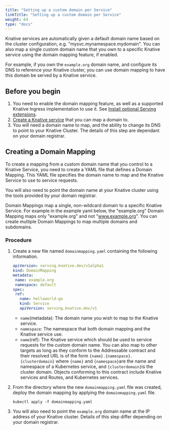```yaml
---
title: "Setting up a custom domain per Service"
linkTitle: "Setting up a custom domain per Service"
weight: 64
type: "docs"
---
```


Knative services are automatically given a default domain name based on the
cluster configuration, e.g. "mysvc.mynamespace.mydomain". You can also map a
single custom domain name that you own to a specific Knative service using the
domain mapping feature, if enabled.

For example, if you own the `example.org` domain name, and configure its DNS
to reference your Knative cluster, you can use domain mapping to
have this domain be served by a Knative service.

## Before you begin

1. You need to enable the domain mapping feature, as well as a supported Knative
   Ingress implementation to use it. See [Install optional Serving extensions](../install/install-extensions.md#install-optional-serving-extensions).
1. [Create a Knative service](../serving/services/creating-services) that you can map a domain to.
1. You will need a domain name to map, and the ability to change its DNS to
   point to your Knative Cluster. The details of this step are dependant on
   your domain registrar.

## Creating a Domain Mapping

To create a mapping from a custom domain name that you control to a Knative
Service, you need to create a YAML file that defines a Domain Mapping. This
YAML file specifies the domain name to map and the Knative Service to use to
service requests.

You will also need to point the domain name at your Knative cluster using the
tools provided by your domain registrar.

Domain Mappings map a single, non-wildcard domain to a specific Knative
Service. For example in the example yaml below, the "example.org" Domain
Mapping maps only "example.org" and not "www.example.org". You can create
multiple Domain Mappings to map multiple domains and subdomains.

### Procedure

1. Create a new file named `domainmapping.yaml` containing the following information.

    ```yaml
    apiVersion: serving.knative.dev/v1alpha1
    kind: DomainMapping
    metadata:
     name: example.org
     namespace: default
    spec:
     ref:
       name: helloworld-go
       kind: Service
       apiVersion: serving.knative.dev/v1
    ```
    * `name`(metadata): The domain name you wish to map to the Knative service.
    * `namespace`: The namespace that both domain mapping and the Knative service use.
    * `name`(ref): The Knative service which should be used to service requests
        for the custom domain name. You can also map to other targets as long as
        they conform to the Addressable contract and their resolved URL is of the form `{name}.{namespace}.{clusterdomain}` where `{name}` and `{namespace}`are the name and namespace of a Kubernetes service, and `{clusterdomain}`is the cluster domain. Objects conforming to this contract include Knative services and Routes, and Kubernetes services.

1. From the directory where the new `domainmapping.yaml` file was created,
   deploy the domain mapping by applying the `domainmapping.yaml` file.

    ```
    kubectl apply -f domainmapping.yaml
    ```

1. You will also need to point the `example.org` domain name at the IP
   address of your Knative cluster. Details of this step differ depending on
   your domain registrar.
